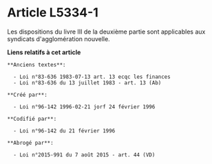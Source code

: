 # Article L5334-1

Les dispositions du livre III de la deuxième partie sont applicables aux syndicats d'agglomération nouvelle.

**Liens relatifs à cet article**

	**Anciens textes**:

	  - Loi n°83-636 1983-07-13 art. 13 ecqc les finances
	  - Loi n°83-636 du 13 juillet 1983 - art. 13 (Ab)

	**Créé par**:

	  - Loi n°96-142 1996-02-21 jorf 24 février 1996

	**Codifié par**:

	  - Loi n°96-142 du 21 février 1996

	**Abrogé par**:

	  - Loi n°2015-991 du 7 août 2015 - art. 44 (VD)
